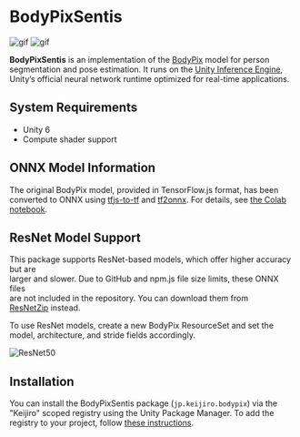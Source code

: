 # BodyPixSentis

![gif](https://user-images.githubusercontent.com/343936/126066328-9bb01b01-d16f-4a38-8b7e-fb463bd0aac2.gif)
![gif](https://user-images.githubusercontent.com/343936/126066334-c8d7ea3f-a1b2-49c0-b094-cf55d8f80610.gif)

**BodyPixSentis** is an implementation of the [BodyPix] model for person
segmentation and pose estimation. It runs on the [Unity Inference Engine],
Unity’s official neural network runtime optimized for real-time applications.

[BodyPix]: https://blog.tensorflow.org/2019/11/updated-bodypix-2.html
[Unity Inference Engine]: https://docs.unity3d.com/Packages/com.unity.ai.inference@latest

## System Requirements

- Unity 6
- Compute shader support

## ONNX Model Information

The original BodyPix model, provided in TensorFlow.js format, has been converted
to ONNX using [tfjs-to-tf] and [tf2onnx]. For details, see [the Colab notebook].

[tfjs-to-tf]: https://github.com/patlevin/tfjs-to-tf
[tf2onnx]: https://github.com/onnx/tensorflow-onnx
[the Colab notebook]:
  https://colab.research.google.com/drive/1ikOMoqOX7TSBNId0lGaQ_kIyDF2GV3M3?usp=sharing

## ResNet Model Support

This package supports ResNet-based models, which offer higher accuracy but are  
larger and slower. Due to GitHub and npm.js file size limits, these ONNX files  
are not included in the repository. You can download them from  
[ResNetZip] instead.

To use ResNet models, create a new BodyPix ResourceSet and set the model,
architecture, and stride fields accordingly.

![ResNet50](https://user-images.githubusercontent.com/343936/127449759-a5294794-4a60-454c-8f9d-7899c14b0d48.png)

[ResNetZip]:
  https://github.com/keijiro/BodyPixSentis/releases/download/1.0.3/ResNet50Models.zip

## Installation

You can install the BodyPixSentis package (`jp.keijiro.bodypix`) via the
"Keijiro" scoped registry using the Unity Package Manager. To add the registry
to your project, follow [these instructions].

[these instructions]:
  https://gist.github.com/keijiro/f8c7e8ff29bfe63d86b888901b82644c
